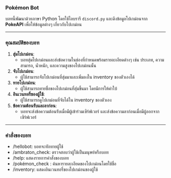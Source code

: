 ### Pokémon Bot

บอทนี้พัฒนาด้วยภาษา Python โดยใช้ไลบรารี `discord.py` และดึงข้อมูลโปเกม่อนจาก **PokeAPI** เพื่อให้ข้อมูลต่างๆ เกี่ยวกับโปเกม่อน

---

### คุณสมบัติของบอท

1. **สุ่มโปเกม่อน**:  
   - บอทสุ่มโปเกม่อนและส่งข้อความในช่องที่กำหนดพร้อมรายละเอียดต่างๆ เช่น ประเภท, ความสามารถ, น้ำหนัก, และความสูงของโปเกม่อนนั้น
2. **จับโปเกม่อน**:  
   - ผู้ใช้สามารถจับโปเกม่อนที่สุ่มมาและเพิ่มลงใน inventory ของตัวเองได้
3. **ทายโปเกม่อน**:  
   - ผู้ใช้สามารถทายชื่อของโปเกม่อนที่สุ่มขึ้นมา โดยมีการให้คำใบ้
4. **อินเวนทอรี่ของผู้ใช้**:  
   - ผู้ใช้สามารถดูโปเกม่อนที่จับได้ใน inventory ของตัวเอง
5. **ข้อความต้อนรับและลาก่อน**:  
   - บอทจะส่งข้อความต้อนรับเมื่อมีผู้เข้าร่วมเซิร์ฟเวอร์ และส่งข้อความลาก่อนเมื่อมีผู้ออกจากเซิร์ฟเวอร์

---

### คำสั่งของบอท
   - /hellobot: บอทจะทักทายผู้ใช้
   - /ambraton_check: ตรวจสอบว่าผู้ใช้เป็นมนุษย์หรือบอท
   - /help: แสดงรายการคำสั่งของบอท
   - /pokémon_check <name>: ค้นหารายละเอียดของโปเกม่อนโดยใช้ชื่อ
   - /inventory: แสดงอินเวนทอรี่ของโปเกม่อนของผู้ใช้
